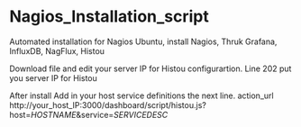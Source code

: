 # Nagios_Installation_script
Automated installation for Nagios Ubuntu, install Nagios, Thruk Grafana, InfluxDB, NagFlux, Histou

Download file and edit your server IP for Histou configurartion.
Line 202 put you server IP for Histou
 
After install Add in your host service definitions the next line.
action_url              http://your_host_IP:3000/dashboard/script/histou.js?host=$HOSTNAME$&service=$SERVICEDESC$
